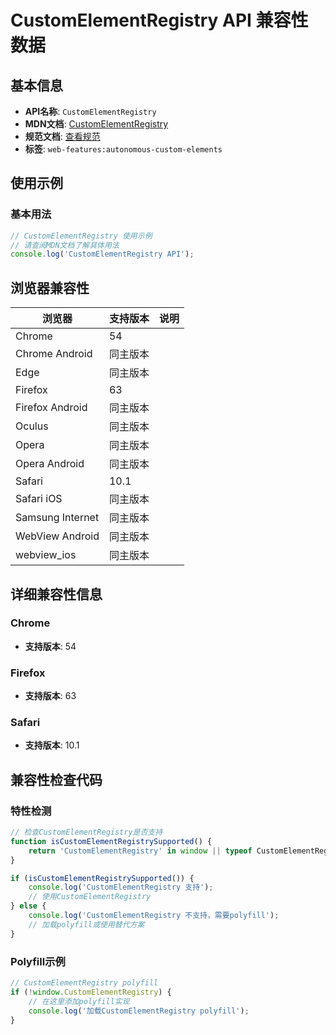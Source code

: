 # CustomElementRegistry API 兼容性数据

## 基本信息

- **API名称**: `CustomElementRegistry`
- **MDN文档**: [CustomElementRegistry](https://developer.mozilla.org/docs/Web/API/CustomElementRegistry)
- **规范文档**: [查看规范](https://html.spec.whatwg.org/multipage/custom-elements.html#custom-elements-api)
- **标签**: `web-features:autonomous-custom-elements`

## 使用示例

### 基本用法

```javascript
// CustomElementRegistry 使用示例
// 请查阅MDN文档了解具体用法
console.log('CustomElementRegistry API');
```

## 浏览器兼容性

| 浏览器 | 支持版本 | 说明 |
|--------|----------|------|
| Chrome | 54 |  |
| Chrome Android | 同主版本 |  |
| Edge | 同主版本 |  |
| Firefox | 63 |  |
| Firefox Android | 同主版本 |  |
| Oculus | 同主版本 |  |
| Opera | 同主版本 |  |
| Opera Android | 同主版本 |  |
| Safari | 10.1 |  |
| Safari iOS | 同主版本 |  |
| Samsung Internet | 同主版本 |  |
| WebView Android | 同主版本 |  |
| webview_ios | 同主版本 |  |

## 详细兼容性信息

### Chrome

- **支持版本**: 54

### Firefox

- **支持版本**: 63

### Safari

- **支持版本**: 10.1

## 兼容性检查代码

### 特性检测

```javascript
// 检查CustomElementRegistry是否支持
function isCustomElementRegistrySupported() {
    return 'CustomElementRegistry' in window || typeof CustomElementRegistry !== 'undefined';
}

if (isCustomElementRegistrySupported()) {
    console.log('CustomElementRegistry 支持');
    // 使用CustomElementRegistry
} else {
    console.log('CustomElementRegistry 不支持，需要polyfill');
    // 加载polyfill或使用替代方案
}
```

### Polyfill示例

```javascript
// CustomElementRegistry polyfill
if (!window.CustomElementRegistry) {
    // 在这里添加polyfill实现
    console.log('加载CustomElementRegistry polyfill');
}
```

